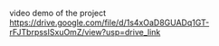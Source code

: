 video demo of the project
https://drive.google.com/file/d/1s4xOaD8GUADq1GT-rFJTbrpssISxuOmZ/view?usp=drive_link
